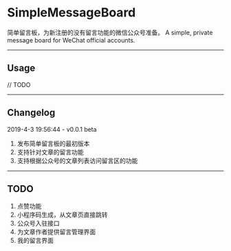 # SimpleMessageBoard

简单留言板，为新注册的没有留言功能的微信公众号准备。
A simple, private message board for WeChat official accounts.

----

## Usage
// TODO

----

## Changelog

2019-4-3 19:56:44 - v0.0.1 beta
1. 发布简单留言板的最初版本
2. 支持针对文章的留言功能
3. 支持根据公众号的文章列表访问留言区的功能

----

## TODO
1. 点赞功能
2. 小程序码生成，从文章页直接跳转
3. 公众号入驻接口
4. 为文章作者提供留言管理界面
5. 我的留言界面
